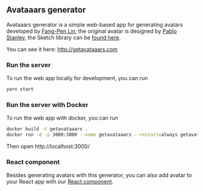 ## Avataaars generator

Avataaars generator is a simple web-based app for generating avatars developed by [Fang-Pen Lin](https://twitter.com/fangpenlin), the original avatar is designed by [Pablo Stanley](https://twitter.com/pablostanley), the Sketch library can be [found here](http://www.avataaars.com/).

You can see it here: http://getavataaars.com

### Run the server

To run the web app locally for development, you can run

```bash
yarn start
```

### Run the server with Docker

To run the web app with docker, you can run

```bash
docker build -t getavataaars .
docker run -d -p 3000:3000 --name getavataaars --restart=always getavataaars
```

Then open http://localhost:3000/

### React component

Besides generating avatars with this generator, you can also add avatar to your React app with our [React component](https://github.com/fangpenlin/avataaars).
